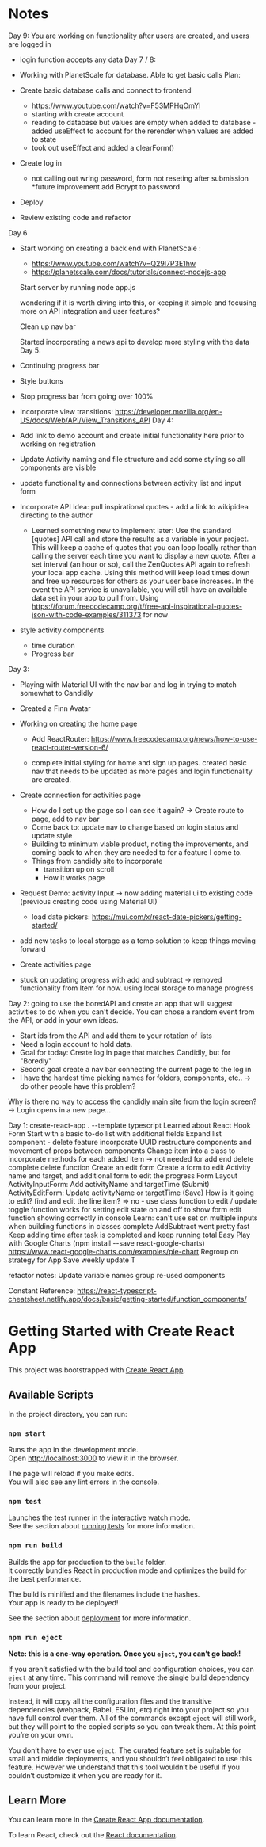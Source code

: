 # Notes
Day 9: You are working on functionality after users are created, and users are logged in
- login function accepts any data
Day 7 / 8:
- Working with PlanetScale for database. Able to get basic calls
Plan:
- Create basic database calls and connect to frontend
    - https://www.youtube.com/watch?v=F53MPHqOmYI
    - starting with create account
    - reading to database but values are empty when added to database - added useEffect to account for the rerender when values are added to state
    - took out useEffect and added a clearForm()

- Create log in
    - not calling out wring password, form not reseting after submission
*future improvement add Bcrypt to password
- Deploy
- Review existing code and refactor


Day 6
- Start working on creating a back end with PlanetScale : 
    - https://www.youtube.com/watch?v=Q29l7P3E1hw
    - https://planetscale.com/docs/tutorials/connect-nodejs-app

    Start server by running node app.js

    wondering if it is worth diving into this, or keeping it simple and focusing more on API integration and user features?

    Clean up nav bar

    Started incorporating a news api to develop more styling with the data
Day 5:
- Continuing progress bar
- Style buttons
- Stop progress bar from going over 100%
- Incorporate view transitions: https://developer.mozilla.org/en-US/docs/Web/API/View_Transitions_API
Day 4:
- Add link to demo account and create initial functionality here prior to working on registration
- Update Activity naming and file structure and add some styling so all components are visible
- update functionality and connections between activity list and input form
- Incorporate API
    Idea: pull inspirational quotes - add a link to wikipidea directing to the author
    - Learned something new to implement later: Use the standard [quotes] API call and store the results as a variable in your project. This will keep a cache of quotes that you can loop locally rather than calling the server each time you want to display a new quote. After a set interval (an hour or so), call the ZenQuotes API again to refresh your local app cache. Using this method will keep load times down and free up resources for others as your user base increases. In the event the API service is unavailable, you will still have an available data set in your app to pull from.
    Using https://forum.freecodecamp.org/t/free-api-inspirational-quotes-json-with-code-examples/311373 for now
    
- style activity components
    - time duration
    - Progress bar


Day 3:
- Playing with Material UI with the nav bar and log in trying to match somewhat to Candidly
- Created a Finn Avatar
- Working on creating the home page
    - Add ReactRouter: https://www.freecodecamp.org/news/how-to-use-react-router-version-6/

    - complete initial styling for home and sign up pages.  created basic nav that needs to be updated as more pages and login functionality are created.
- Create connection for activities page
    - How do I set up the page so I can see it again? -> Create route to page, add to nav bar
    - Come back to: update nav to change based on login status and update style
    - Building to minimum viable product, noting the improvements, and coming back to when they are needed to for a feature I come to.
    - Things from candidly site to incorporate
        - transition up on scroll
        - How it works page 
- Request Demo: activity Input -> now adding material ui to existing code (previous creating code using Material UI)
    - load date pickers: https://mui.com/x/react-date-pickers/getting-started/


- add new tasks to local storage as a temp solution to keep things moving forward
- Create activities page
- stuck on updating progress with add and subtract -> removed functionality from Item for now.  using local storage to manage progress

Day 2:
going to use the boredAPI and create an app that will suggest activities to do when you can't decide.  You can chose a random event from the API, or add in your own ideas.
- Start ids from the API and add them to your rotation of lists
- Need a login account to hold data.  
- Goal for today: Create log in page that matches Candidly, but for "Boredly" 
- Second goal create a nav bar connecting the current page to the log in
- I have the hardest time picking names for folders, components, etc.. -> do other people have this problem?

Why is there no way to access the candidly main site from the login screen? -> Login opens in a new page...


Day 1:
create-react-app . --template typescript
Learned about React Hook Form
Start with a basic to-do list with additional fields
Expand list component - delete feature
    incorporate UUID
    restructure components and movement of props between components
    Change item into a class to incorporate methods for each added item -> not needed for add end delete
    complete delete function
Create an edit form
    Create a form to edit Activity name and target, and additional form to edit the progress
    Form Layout
        ActivityInputForm: Add activityName and targetTime (Submit)
        ActivityEditForm: Update activityName or targetTime (Save)
            How is it going to edit? find and edit the line item? => no - use class function to edit / update
            toggle function works for setting edit state on and off to show form
            edit function showing correctly in console
            Learn: can't use set on multiple inputs when building functions in classes
            complete
    AddSubtract
        went pretty fast
    Keep adding time after task is completed and keep running total
        Easy
    Play with Google Charts (npm install --save react-google-charts)
        https://www.react-google-charts.com/examples/pie-chart
    Regroup on strategy for App
        Save weekly update
        T

refactor notes:
Update variable names
group re-used components

Constant Reference: https://react-typescript-cheatsheet.netlify.app/docs/basic/getting-started/function_components/

# Getting Started with Create React App

This project was bootstrapped with [Create React App](https://github.com/facebook/create-react-app).

## Available Scripts

In the project directory, you can run:

### `npm start`

Runs the app in the development mode.\
Open [http://localhost:3000](http://localhost:3000) to view it in the browser.

The page will reload if you make edits.\
You will also see any lint errors in the console.

### `npm test`

Launches the test runner in the interactive watch mode.\
See the section about [running tests](https://facebook.github.io/create-react-app/docs/running-tests) for more information.

### `npm run build`

Builds the app for production to the `build` folder.\
It correctly bundles React in production mode and optimizes the build for the best performance.

The build is minified and the filenames include the hashes.\
Your app is ready to be deployed!

See the section about [deployment](https://facebook.github.io/create-react-app/docs/deployment) for more information.

### `npm run eject`

**Note: this is a one-way operation. Once you `eject`, you can’t go back!**

If you aren’t satisfied with the build tool and configuration choices, you can `eject` at any time. This command will remove the single build dependency from your project.

Instead, it will copy all the configuration files and the transitive dependencies (webpack, Babel, ESLint, etc) right into your project so you have full control over them. All of the commands except `eject` will still work, but they will point to the copied scripts so you can tweak them. At this point you’re on your own.

You don’t have to ever use `eject`. The curated feature set is suitable for small and middle deployments, and you shouldn’t feel obligated to use this feature. However we understand that this tool wouldn’t be useful if you couldn’t customize it when you are ready for it.

## Learn More

You can learn more in the [Create React App documentation](https://facebook.github.io/create-react-app/docs/getting-started).

To learn React, check out the [React documentation](https://reactjs.org/).
